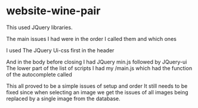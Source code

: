 # website-wine-pair
This used JQuery libraries. 

The main issues I had were in the order I called them and which ones

I used The JQuery Ui-css first in the header

And in the body before closing I had JQuery min.js followed by JQuery-ui
The lower part of the list of scripts I had my /main.js which had the function of the autocomplete called

This all proved to be a simple issues of setup and order
It still needs to be fixed since when selecting an image we get the issues of all images being replaced by a single image from the database.